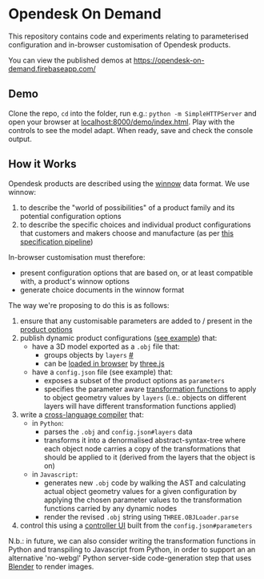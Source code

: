 
# Opendesk On Demand

This repository contains code and experiments relating to parameterised
configuration and in-browser customisation of Opendesk products.

You can view the published demos at https://opendesk-on-demand.firebaseapp.com/

## Demo

Clone the repo, `cd` into the folder, run e.g.: `python -m SimpleHTTPServer` and open your browser at [localhost:8000/demo/index.html](http://localhost:8000/demo/index.html). Play with the controls to see the model adapt. When ready, save and check the console output.

## How it Works

Opendesk products are described using the [winnow][] data format. We use winnow:

1. to describe the "world of possibilities" of a product family and its potential configuration options
2. to describe the specific choices and individual product configurations that customers and makers choose and manufacture (as per [this specification pipeline][])

In-browser customisation must therefore:

* present configuration options that are based on, or at least compatible with, a product's winnow options
* generate choice documents in the winnow format

The way we're proposing to do this is as follows:

1. ensure that any customisable parameters are added to / present in the [product options][]
2. publish dynamic product configurations ([see example][]) that:
   - have a 3D model exported as a `.obj` file that:
     - groups objects by `layers` [#][]
     - can be [loaded in browser][] by [three.js][]
   - have a `config.json` file (see example) that:
     - exposes a subset of the product options as `parameters`
     - specifies the parameter aware [transformation functions][] to apply to object geometry values by `layers` (i.e.: objects on different layers will have different transformation functions applied)
3. write a [cross-language compiler][] that:
   - in `Python`:
     - parses the `.obj` and `config.json#layers` data
     - transforms it into a denormalised abstract-syntax-tree where each object node carries a copy of the transformations that should be applied to it (derived from the layers that the object is on)
   - in `Javascript`:
     - generates new `.obj` code by walking the AST and calculating actual object geometry values for a given configuration by applying the chosen parameter values to the transformation functions carried by any dynamic nodes
     - render the revised `.obj` string using `THREE.OBJLoader.parse`
4. control this using a [controller UI][] built from the `config.json#parameters`

N.b.: in future, we can also consider writing the transformation functions in Python and transpiling to Javascript from Python, in order to support an an alternative 'no-webgl' Python server-side code-generation step that uses [Blender][] to render images.

[winnow]: http://opendesk.github.io/winnow/
[this specification pipeline]: https://github.com/opendesk/winnow/raw/master/docs/product_pipeline_operator.pdf
[product options]: https://github.com/opendesk/winnow/blob/master/docs/product.md
[loaded in browser]: http://threejs.org/examples/webgl_loader_obj.html
[three.js]: http://threejs.org/
[#]: http://docs.mcneel.com/rhino/5/help/en-us/fileio/wavefront_obj_import_export.htm
[see example]: examples/box_height
[transformation functions]: src/lib.coffee
[blender]: https://www.blender.org/manual/
[controller UI]: src/client.coffee
[cross-language compiler]: https://github.com/thejameskyle/the-super-tiny-compiler/blob/master/super-tiny-compiler.js

